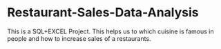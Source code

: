 # Restaurant-Sales-Data-Analysis
This is a SQL+EXCEL Project. This helps us to which cuisine is famous in people and how to increase sales of a restaurants.
